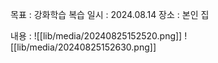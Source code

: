 목표 : 강화학습 복습
일시 : 2024.08.14
장소 : 본인 집

내용 :
![[lib/media/20240825152520.png]]
![[lib/media/20240825152630.png]]